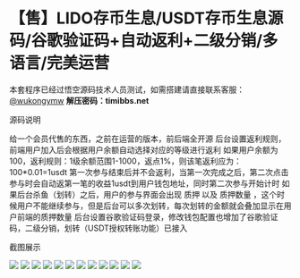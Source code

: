# 【售】LIDO存币生息/USDT存币生息源码/谷歌验证码+自动返利+二级分销/多语言/完美运营

本套程序已经过悟空源码技术人员测试，如需搭建请直接联系客服：[@wukongymw](http://t.me/wukongymw)
**解压密码：timibbs.net**

源码说明

给一个会员代售的东西，之前在运营的版本，前后端全开源
后台设置返利规则，前端用户加入后会根据用户余额自动选择对应的等级进行返利
如果用户余额为100，返利规则：1级余额范围1-1000，返点1%，则该笔返利应为：100\*0.01=1usdt
第一次参与结束后并不会返利，当第一次完成之后，第二次点击参与时会自动返第一笔的收益1usdt到用户钱包地址，同时第二次参与开始计时
如果后台杀鱼（划转）之后，用户的参与界面会出现 质押 以及 质押数量 ，这个时候用户不能继续参与，但是后台可以多次划转，每次划转的金额就会叠加显示在用户前端的质押数量
后台设置谷歌验证码登录，修改钱包配置也增加了谷歌验证码，二级分销，划转（USDT授权转账功能）已接入

截图展示

[![](https://wukongymw.com/wp-content/uploads/2024/01/1704416384-70a034e465d55c0.png)](https://wukongymw.com/wp-content/uploads/2024/01/1704416384-70a034e465d55c0.png)
[![](https://wukongymw.com/wp-content/uploads/2024/01/1704416385-9c274e93f4b72a0.png)](https://wukongymw.com/wp-content/uploads/2024/01/1704416385-9c274e93f4b72a0.png)
[![](https://wukongymw.com/wp-content/uploads/2024/01/1704416385-5236d9119ec8e2c.png)](https://wukongymw.com/wp-content/uploads/2024/01/1704416385-5236d9119ec8e2c.png)
[![](https://wukongymw.com/wp-content/uploads/2024/01/1704416385-d7faebe9df049ed.png)](https://wukongymw.com/wp-content/uploads/2024/01/1704416385-d7faebe9df049ed.png)
[![](https://wukongymw.com/wp-content/uploads/2024/01/1704416385-84275b1b718dbce.png)](https://wukongymw.com/wp-content/uploads/2024/01/1704416385-84275b1b718dbce.png)
[![](https://wukongymw.com/wp-content/uploads/2024/01/1704416386-619b8184a907142.png)](https://wukongymw.com/wp-content/uploads/2024/01/1704416386-619b8184a907142.png)
[![](https://wukongymw.com/wp-content/uploads/2024/01/1704416387-d38876862dbea00.png)](https://wukongymw.com/wp-content/uploads/2024/01/1704416387-d38876862dbea00.png)
[![](https://wukongymw.com/wp-content/uploads/2024/01/1704416388-5f009055811f6e8.png)](https://wukongymw.com/wp-content/uploads/2024/01/1704416388-5f009055811f6e8.png)
[![](https://wukongymw.com/wp-content/uploads/2024/01/1704416390-eaca4e7c78eda0c.png)](https://wukongymw.com/wp-content/uploads/2024/01/1704416390-eaca4e7c78eda0c.png)
[![](https://wukongymw.com/wp-content/uploads/2024/01/1704416391-674073e84f6b684.png)](https://wukongymw.com/wp-content/uploads/2024/01/1704416391-674073e84f6b684.png)
[![](https://wukongymw.com/wp-content/uploads/2024/01/1704416393-c61648ff4a43108.png)](https://wukongymw.com/wp-content/uploads/2024/01/1704416393-c61648ff4a43108.png)
[![](https://wukongymw.com/wp-content/uploads/2024/01/1704416393-6c2d56e38ee900a.jpg)](https://wukongymw.com/wp-content/uploads/2024/01/1704416393-6c2d56e38ee900a.jpg)